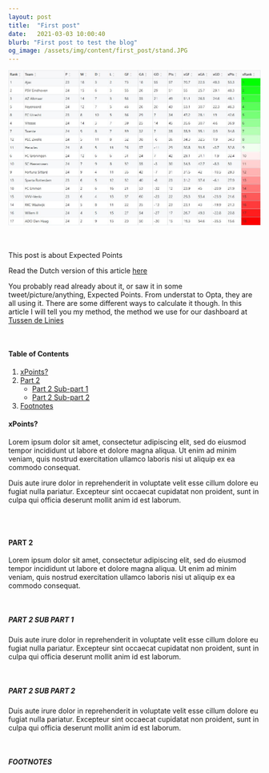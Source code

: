 ```yaml
---
layout: post
title:  "First post"
date:   2021-03-03 10:00:40
blurb: "First post to test the blog"
og_image: /assets/img/content/first_post/stand.JPG
---
```



![](/assets/img/first_post/stand.JPG)

<br />
<br />
This post is about Expected Points

Read the Dutch version of this article [here](https://www.tussendelinies.nl/expected-points/)

You probably read already about it, or saw it in some tweet/picture/anything, Expected Points. From understat to Opta, they are all using it. There are some different ways to calculate it though. In this article I will tell you my method, the method we use for our dashboard at [Tussen de Linies](https://www.tussendelinies.nl/data-dashboard)

<br />


#### Table of Contents
1. [xPoints?](#xPoints?)
2. [Part 2](#part-2)
    * [Part 2 Sub-part 1](#part-2-sub-part-1)
    * [Part 2 Sub-part 2](#part-2-sub-part-2)
3. [Footnotes](#footnotes)

#### xPoints?
Lorem ipsum dolor sit amet, consectetur adipiscing elit, sed do eiusmod tempor incididunt ut labore et dolore magna aliqua. Ut enim ad minim veniam, quis nostrud exercitation ullamco laboris nisi ut aliquip ex ea commodo consequat.
<br />

Duis aute irure dolor in reprehenderit in voluptate velit esse cillum dolore eu fugiat nulla pariatur. Excepteur sint occaecat cupidatat non proident, sunt in culpa qui officia deserunt mollit anim id est laborum.

<br />
<br />

#### PART 2
Lorem ipsum dolor sit amet, consectetur adipiscing elit, sed do eiusmod tempor incididunt ut labore et dolore magna aliqua. Ut enim ad minim veniam, quis nostrud exercitation ullamco laboris nisi ut aliquip ex ea commodo consequat.

<br />

##### PART 2 SUB PART 1
Duis aute irure dolor in reprehenderit in voluptate velit esse cillum dolore eu fugiat nulla pariatur. Excepteur sint occaecat cupidatat non proident, sunt in culpa qui officia deserunt mollit anim id est laborum.

<br />

##### PART 2 SUB PART 2
Duis aute irure dolor in reprehenderit in voluptate velit esse cillum dolore eu fugiat nulla pariatur. Excepteur sint occaecat cupidatat non proident, sunt in culpa qui officia deserunt mollit anim id est laborum.

<br />


##### FOOTNOTES

[^1]: This is a note!
